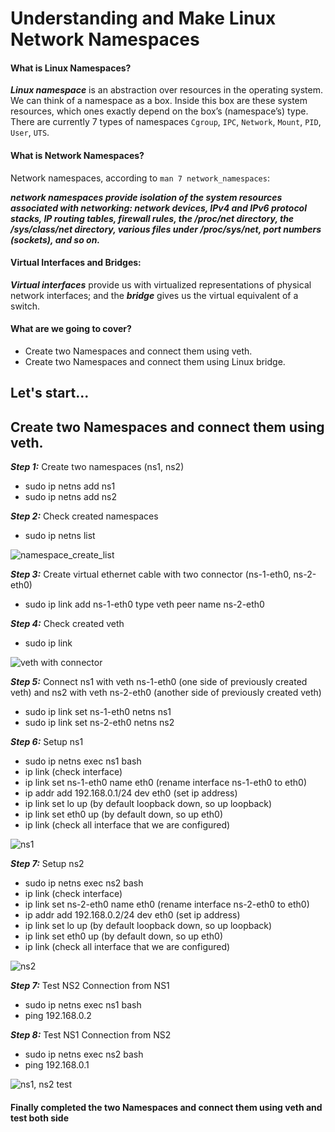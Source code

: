 # Understanding and Make Linux Network Namespaces
#### What is Linux Namespaces?
**_Linux namespace_** is an abstraction over resources in the operating system. We can think of a namespace as a box. Inside this box are these system resources, which ones exactly depend on the box’s (namespace’s) type. There are currently 7 types of namespaces `Cgroup`, `IPC`, `Network`, `Mount`, `PID`, `User`, `UTS`.


#### What is Network Namespaces?
Network namespaces, according to `man 7 network_namespaces`:

**_network namespaces provide isolation of the system resources associated with networking: network devices, IPv4 and IPv6 protocol stacks, IP routing tables, firewall rules, the /proc/net directory, the /sys/class/net directory, various files under /proc/sys/net, port numbers (sockets), and so on._**


#### Virtual Interfaces and Bridges:
**_Virtual interfaces_** provide us with virtualized representations of physical network interfaces; and the **_bridge_** gives us the virtual equivalent of a switch.


#### What are we going to cover?
- Create two Namespaces and connect them using veth.
- Create two Namespaces and connect them using Linux bridge.

## Let's start...

## Create two Namespaces and connect them using veth.

**_Step 1:_** Create two namespaces (ns1, ns2)
- sudo ip netns add ns1
- sudo ip netns add ns2

**_Step 2:_** Check created namespaces
- sudo ip netns list

![namespace_create_list](https://github.com/Tareq-Islam/linux-network-namespace/assets/19193021/86d1be91-25b8-4a67-a94e-f97cc927d33a)


**_Step 3:_** Create virtual ethernet cable with two connector (ns-1-eth0, ns-2-eth0)
- sudo ip link add ns-1-eth0 type veth peer name ns-2-eth0

**_Step 4:_** Check created veth
- sudo ip link

![veth with connector](https://github.com/Tareq-Islam/linux-network-namespace/assets/19193021/07b2c8b5-3389-45b8-a9f1-872228ba7132)


**_Step 5:_** Connect ns1 with veth ns-1-eth0 (one side of previously created veth) and ns2 with veth ns-2-eth0 (another side of previously created veth)
- sudo ip link set ns-1-eth0 netns ns1
- sudo ip link set ns-2-eth0 netns ns2

**_Step 6:_** Setup ns1
- sudo ip netns exec ns1 bash
- ip link (check interface)
- ip link set ns-1-eth0 name eth0 (rename interface ns-1-eth0 to eth0)
- ip addr add 192.168.0.1/24 dev eth0 (set ip address)
- ip link set lo up (by default loopback down, so up loopback)
- ip link set eth0 up (by default down, so up eth0)
- ip link (check all interface that we are configured)

![ns1](https://github.com/Tareq-Islam/linux-network-namespace/assets/19193021/034110f1-a825-4ccf-b984-28492563a3b5)


**_Step 7:_** Setup ns2
- sudo ip netns exec ns2 bash
- ip link (check interface)
- ip link set ns-2-eth0 name eth0 (rename interface ns-2-eth0 to eth0)
- ip addr add 192.168.0.2/24 dev eth0 (set ip address)
- ip link set lo up (by default loopback down, so up loopback)
- ip link set eth0 up (by default down, so up eth0)
- ip link (check all interface that we are configured)

![ns2](https://github.com/Tareq-Islam/linux-network-namespace/assets/19193021/9456b455-b5c0-424a-a7c7-6b8f387e6ed5)

**_Step 7:_** Test NS2 Connection from NS1
- sudo ip netns exec ns1 bash
- ping 192.168.0.2

**_Step 8:_** Test NS1 Connection from NS2
- sudo ip netns exec ns2 bash
- ping 192.168.0.1

![ns1, ns2 test](https://github.com/Tareq-Islam/linux-network-namespace/assets/19193021/043da053-3470-4fba-b2b6-788c390c61db)


#### Finally completed the two Namespaces and connect them using veth and test both side

